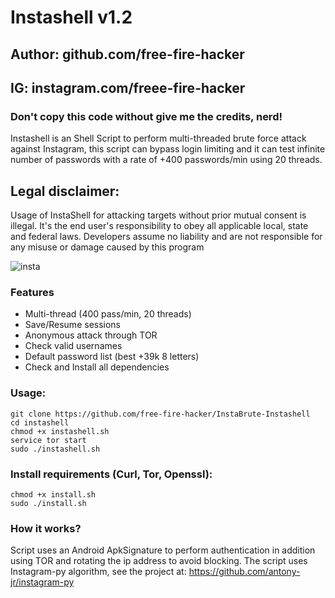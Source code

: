 # Instashell v1.2
## Author: github.com/free-fire-hacker
## IG: instagram.com/freee-fire-hacker
### Don't copy this code without give me the credits, nerd! 
Instashell is an Shell Script to perform multi-threaded brute force attack against Instagram, this script can bypass login limiting and it can test infinite number of passwords with a rate of +400 passwords/min using 20 threads.

## Legal disclaimer:
Usage of InstaShell for attacking targets without prior mutual consent is illegal. It's the end user's responsibility to obey all applicable local, state and federal laws. Developers assume no liability and are not responsible for any misuse or damage caused by this program 

![insta](https://user-images.githubusercontent.com/34893261/37858917-a6f23ae2-2eea-11e8-9f58-9a688390cfb0.png)

### Features
- Multi-thread (400 pass/min, 20 threads)
- Save/Resume sessions
- Anonymous attack through TOR
- Check valid usernames
- Default password list (best +39k 8 letters)
- Check and Install all dependencies

### Usage:
```
git clone https://github.com/free-fire-hacker/InstaBrute-Instashell
cd instashell
chmod +x instashell.sh
service tor start
sudo ./instashell.sh
```

### Install requirements (Curl, Tor, Openssl):

```
chmod +x install.sh
sudo ./install.sh
```

### How it works?

Script uses an Android ApkSignature to perform authentication in addition using TOR and rotating the ip address to avoid blocking. 
The script uses Instagram-py algorithm, see the project at: https://github.com/antony-jr/instagram-py

### 